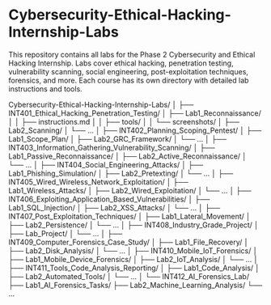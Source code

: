 # Cybersecurity-Ethical-Hacking-Internship-Labs
This repository contains all labs for the Phase 2 Cybersecurity and Ethical Hacking Internship. Labs cover ethical hacking, penetration testing, vulnerability scanning, social engineering, post-exploitation techniques, forensics, and more. Each course has its own directory with detailed lab instructions and tools.

Cybersecurity-Ethical-Hacking-Internship-Labs/
│
├── INT401_Ethical_Hacking_Penetration_Testing/
│   ├── Lab1_Reconnaissance/
│   │   ├── instructions.md
│   │   ├── tools/
│   │   └── screenshots/
│   ├── Lab2_Scanning/
│   └── ...
│
├── INT402_Planning_Scoping_Pentest/
│   ├── Lab1_Scope_Plan/
│   ├── Lab2_GRC_Framework/
│   └── ...
│
├── INT403_Information_Gathering_Vulnerability_Scanning/
│   ├── Lab1_Passive_Reconnaissance/
│   ├── Lab2_Active_Reconnaissance/
│   └── ...
│
├── INT404_Social_Engineering_Attacks/
│   ├── Lab1_Phishing_Simulation/
│   ├── Lab2_Pretexting/
│   └── ...
│
├── INT405_Wired_Wireless_Network_Exploitation/
│   ├── Lab1_Wireless_Attacks/
│   ├── Lab2_Wired_Exploitation/
│   └── ...
│
├── INT406_Exploiting_Application_Based_Vulnerabilities/
│   ├── Lab1_SQL_Injection/
│   ├── Lab2_XSS_Attacks/
│   └── ...
│
├── INT407_Post_Exploitation_Techniques/
│   ├── Lab1_Lateral_Movement/
│   ├── Lab2_Persistence/
│   └── ...
│
├── INT408_Industry_Grade_Project/
│   ├── Lab_Project/
│   └── ...
│
├── INT409_Computer_Forensics_Case_Study/
│   ├── Lab1_File_Recovery/
│   ├── Lab2_Disk_Analysis/
│   └── ...
│
├── INT410_Mobile_IoT_Forensics/
│   ├── Lab1_Mobile_Device_Forensics/
│   ├── Lab2_IoT_Analysis/
│   └── ...
│
├── INT411_Tools_Code_Analysis_Reporting/
│   ├── Lab1_Code_Analysis/
│   ├── Lab2_Automated_Tools/
│   └── ...
│
└── INT412_AI_Forensics_Lab/
    ├── Lab1_AI_Forensics_Tasks/
    ├── Lab2_Machine_Learning_Analysis/
    └── ...
